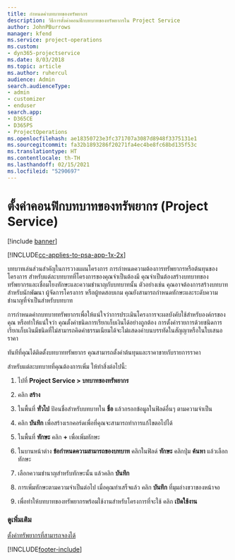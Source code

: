 ```yaml
---
title: กำหนดค่าบทบาทของทรัพยากร
description: วิธีการตั้งค่าคอนฟิกบทบาทของทรัพยากรใน Project Service
author: JohnPBurrows
manager: kfend
ms.service: project-operations
ms.custom:
- dyn365-projectservice
ms.date: 8/03/2018
ms.topic: article
ms.author: ruhercul
audience: Admin
search.audienceType:
- admin
- customizer
- enduser
search.app:
- D365CE
- D365PS
- ProjectOperations
ms.openlocfilehash: ae18350723e3fc371707a3087d8948f3375131e1
ms.sourcegitcommit: fa32b1893286f20271fa4ec4be8fc68bd135f53c
ms.translationtype: HT
ms.contentlocale: th-TH
ms.lasthandoff: 02/15/2021
ms.locfileid: "5290697"
---
```

# <a name="configure-resource-roles-project-service"></a>ตั้งค่าคอนฟิกบทบาทของทรัพยากร (Project Service)

[!include [banner](../includes/psa-now-project-operations.md)]

[!INCLUDE[cc-applies-to-psa-app-1x-2x](../includes/cc-applies-to-psa-app-1x-2x.md)]

บทบาทเล่นส่วนสำคัญในการวางแผนโครงการ การกำหนดความต้องการทรัพยากรหรือต้นทุนของโครงการ สำหรับแต่ละบทบาทที่โครงการของคุณจำเป็นต้องมี คุณจำเป็นต้องสร้างบทบาทของทรัพยากรและเชื่อมโยงทักษะและความชำนาญกับบทบาทนั้น ตัวอย่างเช่น คุณอาจต้องการสร้างบทบาทสำหรับนักพัฒนา ผู้จัดการโครงการ หรือผู้ทดสอบเกม คุณยังสามารถกำหนดทักษะและระดับความชำนาญที่จำเป็นสำหรับบทบาท  
  
 การกำหนดค่ากบทบาททรัพยากรเพื่อให้แน่ใจว่าการประเมินโครงการจะผลบังคับใช้สำหรับองค์กรของคุณ  หรือทำให้แน่ใจว่า คุณตั้งค่าชนิดการเรียกเก็บเงินได้อย่างถูกต้อง การตั้งค่ารายการด้วยชนิดการเรียกเก็บเงินมีชนิดที่ไม่สามารถคิดค่าธรรมเนียมได้จะไม่แสดงค่าบนบรรทัดในสัญญาหรือในใบเสนอราคา  
  
 ทันทีที่คุณได้ติดตั้งบทบาททรัพยากร คุณสามารถตั้งค่าต้นทุนและราคาขายกับรายการราคา  
  
 สำหรับแต่ละบทบาทที่คุณต้องการเพิ่ม ให้ทำสิ่งต่อไปนี้:  
  
1.  ไปที่ **Project Service > บทบาทของทรัพยากร**  
  
2.  คลิก **สร้าง**  
  
3.  ในพื้นที่ **ทั่วไป** ป้อนชื่อสำหรับบทบาทใน **ชื่อ** แล้วกรอกข้อมูลในฟิลด์อื่นๆ ตามความจำเป็น  
  
4.  คลิก **บันทึก** เพื่อสร้างเรกคอร์ดเพื่อที่คุณจะสามารถทำการแก้ไขตอไปได้  
  
5.  ในพื้นที่ **ทักษะ** คลิก **+** เพื่อเพิ่มทักษะ  
  
6.  ในบานหน้าต่าง **ข้อกำหนดความสามารถของบทบาท** คลิกในฟิลด์ **ทักษะ** คลิกปุ่ม **ค้นหา** แล้วเลือกทักษะ  
  
7.  เลือกความชำนาญสำหรับทักษะนั้น แล้วคลิก **บันทึก**  
  
8.  การเพิ่มทักษะตามความจำเป็นต่อไป เมื่อคุณทำเสร็จแล้ว คลิก **บันทึก** ที่มุมล่างขวาของหน้าจอ  
  
9. เพื่อทำให้บทบาทของทรัพยากรพร้อมใช้งานสำหรับโครงการที่จะใช้ คลิก **เปิดใช้งาน**  
  
### <a name="see-also"></a>ดูเพิ่มเติม  
 [ตั้งค่าทรัพยากรที่สามารถจองได้](../psa/set-up-resources.md)


[!INCLUDE[footer-include](../includes/footer-banner.md)]